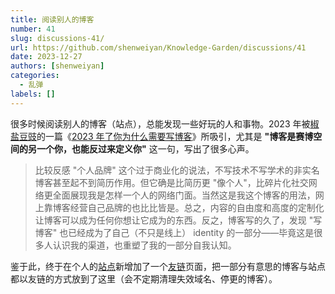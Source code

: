 ```yaml
---
title: 阅读别人的博客
number: 41
slug: discussions-41/
url: https://github.com/shenweiyan/Knowledge-Garden/discussions/41
date: 2023-12-27
authors: [shenweiyan]
categories: 
  - 乱弹
labels: []
---
```


很多时候阅读别人的博客（站点），总能发现一些好玩的人和事物。2023 年被[椒盐豆豉](https://blog.douchi.space/)的一篇《[2023 年了你为什么需要写博客](https://blog.douchi.space/2023-why-you-need-a-blog/)》所吸引，尤其是 **"博客是赛博空间的另一个你，也能反过来定义你"** 这一句，写出了很多心声。

<!-- more -->

> 比较反感 "个人品牌" 这个过于商业化的说法，不写技术不写学术的非实名博客甚至起不到简历作用。但它确是比简历更 "像个人"，比碎片化社交网络更全面展现我是怎样一个人的网络门面。当然这是我这个博客的用法，网上靠博客经营自己品牌的也比比皆是。总之，内容的自由度和高度的定制化让博客可以成为任何你想让它成为的东西。反之，博客写的久了，发现 "写博客" 也已经成为了自己（不只是线上） identity 的一部分——毕竟这是很多人认识我的渠道，也重塑了我的一部分自我认知。

鉴于此，终于在个人的[站点](https://weiyan.cc/)新增加了一个[友链](https://weiyan.cc/flinks/)页面，把一部分有意思的博客与站点都以友链的方式放到了这里（会不定期清理失效域名、停更的博客）。


<script src="https://giscus.app/client.js"
	data-repo="shenweiyan/Knowledge-Garden"
	data-repo-id="R_kgDOKgxWlg"
	data-mapping="number"
	data-term="41"
	data-reactions-enabled="1"
	data-emit-metadata="0"
	data-input-position="bottom"
	data-theme="light"
	data-lang="zh-CN"
	crossorigin="anonymous"
	async>
</script>
